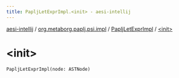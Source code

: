 ```yaml
---
title: PapljLetExprImpl.<init> - aesi-intellij
---
```


[aesi-intellij](../../index.html) / [org.metaborg.paplj.psi.impl](../index.html) / [PapljLetExprImpl](index.html) / [&lt;init&gt;](.)

# &lt;init&gt;

`PapljLetExprImpl(node: ASTNode)`